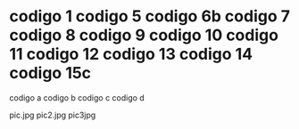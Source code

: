 codigo 1
codigo 5
codigo 6b
codigo 7
codigo 8
codigo 9
codigo 10
codigo 11
codigo 12
codigo 13
codigo 14
codigo 15c
=======
codigo a
codigo b
codigo c
codigo d

pic.jpg
pic2.jpg
pic3jpg
